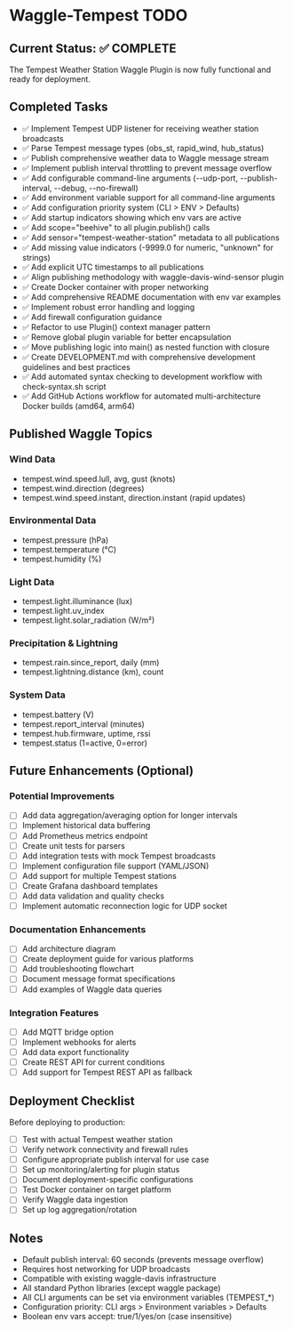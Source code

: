 # Waggle-Tempest TODO

## Current Status: ✅ COMPLETE

The Tempest Weather Station Waggle Plugin is now fully functional and ready for deployment.

## Completed Tasks

- ✅ Implement Tempest UDP listener for receiving weather station broadcasts
- ✅ Parse Tempest message types (obs_st, rapid_wind, hub_status)
- ✅ Publish comprehensive weather data to Waggle message stream
- ✅ Implement publish interval throttling to prevent message overflow
- ✅ Add configurable command-line arguments (--udp-port, --publish-interval, --debug, --no-firewall)
- ✅ Add environment variable support for all command-line arguments
- ✅ Add configuration priority system (CLI > ENV > Defaults)
- ✅ Add startup indicators showing which env vars are active
- ✅ Add scope="beehive" to all plugin.publish() calls
- ✅ Add sensor="tempest-weather-station" metadata to all publications
- ✅ Add missing value indicators (-9999.0 for numeric, "unknown" for strings)
- ✅ Add explicit UTC timestamps to all publications
- ✅ Align publishing methodology with waggle-davis-wind-sensor plugin
- ✅ Create Docker container with proper networking
- ✅ Add comprehensive README documentation with env var examples
- ✅ Implement robust error handling and logging
- ✅ Add firewall configuration guidance
- ✅ Refactor to use Plugin() context manager pattern
- ✅ Remove global plugin variable for better encapsulation
- ✅ Move publishing logic into main() as nested function with closure
- ✅ Create DEVELOPMENT.md with comprehensive development guidelines and best practices
- ✅ Add automated syntax checking to development workflow with check-syntax.sh script
- ✅ Add GitHub Actions workflow for automated multi-architecture Docker builds (amd64, arm64)

## Published Waggle Topics

### Wind Data
- tempest.wind.speed.lull, avg, gust (knots)
- tempest.wind.direction (degrees)
- tempest.wind.speed.instant, direction.instant (rapid updates)

### Environmental Data
- tempest.pressure (hPa)
- tempest.temperature (°C)
- tempest.humidity (%)

### Light Data
- tempest.light.illuminance (lux)
- tempest.light.uv_index
- tempest.light.solar_radiation (W/m²)

### Precipitation & Lightning
- tempest.rain.since_report, daily (mm)
- tempest.lightning.distance (km), count

### System Data
- tempest.battery (V)
- tempest.report_interval (minutes)
- tempest.hub.firmware, uptime, rssi
- tempest.status (1=active, 0=error)

## Future Enhancements (Optional)

### Potential Improvements
- [ ] Add data aggregation/averaging option for longer intervals
- [ ] Implement historical data buffering
- [ ] Add Prometheus metrics endpoint
- [ ] Create unit tests for parsers
- [ ] Add integration tests with mock Tempest broadcasts
- [ ] Implement configuration file support (YAML/JSON)
- [ ] Add support for multiple Tempest stations
- [ ] Create Grafana dashboard templates
- [ ] Add data validation and quality checks
- [ ] Implement automatic reconnection logic for UDP socket

### Documentation Enhancements
- [ ] Add architecture diagram
- [ ] Create deployment guide for various platforms
- [ ] Add troubleshooting flowchart
- [ ] Document message format specifications
- [ ] Add examples of Waggle data queries

### Integration Features
- [ ] Add MQTT bridge option
- [ ] Implement webhooks for alerts
- [ ] Add data export functionality
- [ ] Create REST API for current conditions
- [ ] Add support for Tempest REST API as fallback

## Deployment Checklist

Before deploying to production:
- [ ] Test with actual Tempest weather station
- [ ] Verify network connectivity and firewall rules
- [ ] Configure appropriate publish interval for use case
- [ ] Set up monitoring/alerting for plugin status
- [ ] Document deployment-specific configurations
- [ ] Test Docker container on target platform
- [ ] Verify Waggle data ingestion
- [ ] Set up log aggregation/rotation

## Notes

- Default publish interval: 60 seconds (prevents message overflow)
- Requires host networking for UDP broadcasts
- Compatible with existing waggle-davis infrastructure
- All standard Python libraries (except waggle package)
- All CLI arguments can be set via environment variables (TEMPEST_*)
- Configuration priority: CLI args > Environment variables > Defaults
- Boolean env vars accept: true/1/yes/on (case insensitive)

